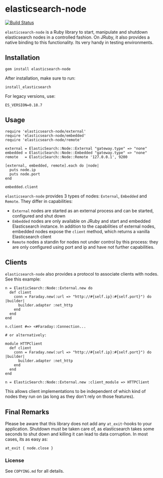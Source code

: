 # elasticsearch-node

[![Build Status](https://secure.travis-ci.org/Asquera/elasticsearch-node.png?branch=master)](http://travis-ci.org/Asquera/elasticsearch-node)

`elasticsearch-node` is a Ruby library to start, manipulate and shutdown elasticsearch nodes in a controlled fashion. On JRuby, it also provides a native binding to this functionality. Its very handy in testing environments.

## Installation

```
gem install elasticsearch-node
```

After installation, make sure to run:

```
install_elasticsearch
```

For legacy versions, use:

```
ES_VERSION=0.18.7
```

## Usage

```
require 'elasticsearch-node/external'
require 'elasticsearch-node/embedded'
require 'elasticsearch-node/remote'

external = ElasticSearch::Node::External "gateway.type" => "none"
embedded = ElasticSearch::Node::Embedded "gateway.type" => "none"
remote   = ElasticSearch::Node::Remote '127.0.0.1', 9200

[external, embedded, remote].each do |node|
  puts node.ip
  puts node.port
end

embedded.client
```

`elasticsearch-node` provides 3 types of nodes: `External`, `Embedded` and `Remote`. They differ in capabilities:

* `External` nodes are started as an external process and can be started, configured and shut down
* `Embedded` nodes are only available on JRuby and start and embedded Elasticsearch instance. In addition to the capabilities of external nodes, embedded nodes expose the `client` method, which returns a vanilla Elasticsearch client
* `Remote` nodes a standin for nodes not under control by this process: they are only configured using port and ip and have not further capabilities.

## Clients

`elasticsearch-node` also provides a protocol to associate clients with nodes. See this example:

```
n = ElasticSearch::Node::External.new do
  def client
    conn = Faraday.new(:url => "http://#{self.ip}:#{self.port}") do |builder|
      builder.adapter :net_http
    end
  end
end

n.client #=> <#Faraday::Connection...

# or alternatively:

module HTTPClient
  def client
    conn = Faraday.new(:url => "http://#{self.ip}:#{self.port}") do |builder|
      builder.adapter :net_http
    end
  end
end

n = ElasticSearch::Node::External.new :client_module => HTTPClient
```

This allows client implementations to be independent of which kind of nodes they run on (as long as they don't rely on those features).

## Final Remarks

Please be aware that this library does not add any `at_exit`-hooks to your application. Shutdown must be taken care of, as elasticsearch takes some seconds to shut down and killing it can lead to data corruption. In most cases, its as easy as:

    at_exit { node.close }

### License

See `COPYING.md` for all details.
